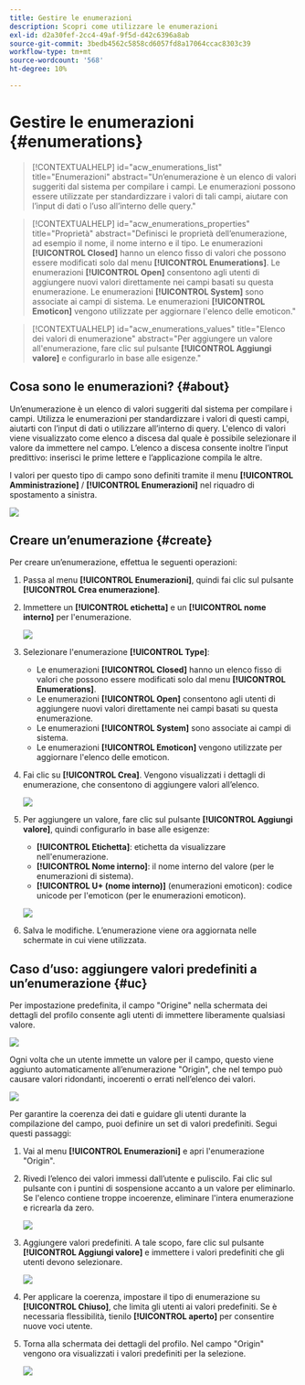 ```yaml
---
title: Gestire le enumerazioni
description: Scopri come utilizzare le enumerazioni
exl-id: d2a30fef-2cc4-49af-9f5d-d42c6396a8ab
source-git-commit: 3bedb4562c5858cd6057fd8a17064ccac8303c39
workflow-type: tm+mt
source-wordcount: '568'
ht-degree: 10%

---
```


# Gestire le enumerazioni {#enumerations}

>[!CONTEXTUALHELP]
>id="acw_enumerations_list"
>title="Enumerazioni"
>abstract="Un’enumerazione è un elenco di valori suggeriti dal sistema per compilare i campi. Le enumerazioni possono essere utilizzate per standardizzare i valori di tali campi, aiutare con l’input di dati o l’uso all’interno delle query."

>[!CONTEXTUALHELP]
>id="acw_enumerations_properties"
>title="Proprietà"
>abstract="Definisci le proprietà dell’enumerazione, ad esempio il nome, il nome interno e il tipo. Le enumerazioni **[!UICONTROL Closed]** hanno un elenco fisso di valori che possono essere modificati solo dal menu **[!UICONTROL Enumerations]**. Le enumerazioni **[!UICONTROL Open]** consentono agli utenti di aggiungere nuovi valori direttamente nei campi basati su questa enumerazione. Le enumerazioni **[!UICONTROL System]** sono associate ai campi di sistema. Le enumerazioni **[!UICONTROL Emoticon]** vengono utilizzate per aggiornare l&#39;elenco delle emoticon."

>[!CONTEXTUALHELP]
>id="acw_enumerations_values"
>title="Elenco dei valori di enumerazione"
>abstract="Per aggiungere un valore all&#39;enumerazione, fare clic sul pulsante **[!UICONTROL Aggiungi valore]** e configurarlo in base alle esigenze."

## Cosa sono le enumerazioni? {#about}

Un’enumerazione è un elenco di valori suggeriti dal sistema per compilare i campi. Utilizza le enumerazioni per standardizzare i valori di questi campi, aiutarti con l’input di dati o utilizzare all’interno di query. L&#39;elenco di valori viene visualizzato come elenco a discesa dal quale è possibile selezionare il valore da immettere nel campo. L’elenco a discesa consente inoltre l’input predittivo: inserisci le prime lettere e l’applicazione compila le altre.

I valori per questo tipo di campo sono definiti tramite il menu **[!UICONTROL Amministrazione]** / **[!UICONTROL Enumerazioni]** nel riquadro di spostamento a sinistra.

![](assets/enumeration-list.png)

## Creare un’enumerazione {#create}

Per creare un’enumerazione, effettua le seguenti operazioni:

1. Passa al menu **[!UICONTROL Enumerazioni]**, quindi fai clic sul pulsante **[!UICONTROL Crea enumerazione]**.

1. Immettere un **[!UICONTROL etichetta]** e un **[!UICONTROL nome interno]** per l&#39;enumerazione.

   ![](assets/enumeration-create.png)

1. Selezionare l&#39;enumerazione **[!UICONTROL Type]**:

   * Le enumerazioni **[!UICONTROL Closed]** hanno un elenco fisso di valori che possono essere modificati solo dal menu **[!UICONTROL Enumerations]**.
   * Le enumerazioni **[!UICONTROL Open]** consentono agli utenti di aggiungere nuovi valori direttamente nei campi basati su questa enumerazione.
   * Le enumerazioni **[!UICONTROL System]** sono associate ai campi di sistema.
   * Le enumerazioni **[!UICONTROL Emoticon]** vengono utilizzate per aggiornare l&#39;elenco delle emoticon.

1. Fai clic su **[!UICONTROL Crea]**. Vengono visualizzati i dettagli di enumerazione, che consentono di aggiungere valori all’elenco.

   ![](assets/enumeration-details.png)

1. Per aggiungere un valore, fare clic sul pulsante **[!UICONTROL Aggiungi valore]**, quindi configurarlo in base alle esigenze:

   * **[!UICONTROL Etichetta]**: etichetta da visualizzare nell&#39;enumerazione.
   * **[!UICONTROL Nome interno]**: il nome interno del valore (per le enumerazioni di sistema).
   * **[!UICONTROL U+ (nome interno)]** (enumerazioni emoticon): codice unicode per l&#39;emoticon (per le enumerazioni emoticon).

   ![](assets/enumeration-emoticon.png)

1. Salva le modifiche. L’enumerazione viene ora aggiornata nelle schermate in cui viene utilizzata.

## Caso d’uso: aggiungere valori predefiniti a un’enumerazione {#uc}

Per impostazione predefinita, il campo &quot;Origine&quot; nella schermata dei dettagli del profilo consente agli utenti di immettere liberamente qualsiasi valore.

![](assets/enumeration-uc-profile.png)

Ogni volta che un utente immette un valore per il campo, questo viene aggiunto automaticamente all’enumerazione &quot;Origin&quot;, che nel tempo può causare valori ridondanti, incoerenti o errati nell’elenco dei valori.

![](assets/enumeration-uc-choice.png)

Per garantire la coerenza dei dati e guidare gli utenti durante la compilazione del campo, puoi definire un set di valori predefiniti. Segui questi passaggi:

1. Vai al menu **[!UICONTROL Enumerazioni]** e apri l&#39;enumerazione &quot;Origin&quot;.

2. Rivedi l’elenco dei valori immessi dall’utente e puliscilo. Fai clic sul pulsante con i puntini di sospensione accanto a un valore per eliminarlo. Se l&#39;elenco contiene troppe incoerenze, eliminare l&#39;intera enumerazione e ricrearla da zero.

   ![](assets/enumeration-uc-clean.png)

3. Aggiungere valori predefiniti. A tale scopo, fare clic sul pulsante **[!UICONTROL Aggiungi valore]** e immettere i valori predefiniti che gli utenti devono selezionare.

   ![](assets/enumeration-uc-create.png)

4. Per applicare la coerenza, impostare il tipo di enumerazione su **[!UICONTROL Chiuso]**, che limita gli utenti ai valori predefiniti.
Se è necessaria flessibilità, tienilo **[!UICONTROL aperto]** per consentire nuove voci utente.

5. Torna alla schermata dei dettagli del profilo. Nel campo &quot;Origin&quot; vengono ora visualizzati i valori predefiniti per la selezione.

   ![](assets/enumeration-uc-populated.png)
